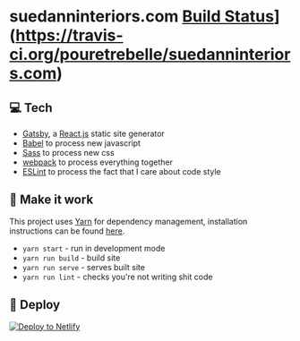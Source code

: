 # suedanninteriors.com [Build Status](https://travis-ci.org/pouretrebelle/suedanninteriors.com.svg?branch=master)](https://travis-ci.org/pouretrebelle/suedanninteriors.com)

## :computer: Tech

- [Gatsby](https://github.com/gatsbyjs/gatsby), a [React.js](https://facebook.github.io/react/) static site generator
- [Babel](https://babeljs.io/) to process new javascript
- [Sass](http://sass-lang.com/) to process new css
- [webpack](https://webpack.github.io/) to process everything together
- [ESLint](https://github.com/eslint/eslint) to process the fact that I care about code style

## :raised_hands: Make it work

This project uses [Yarn](https://github.com/yarnpkg/yarn) for dependency management, installation instructions can be found [here](https://yarnpkg.com/en/docs/install).

- `yarn start` - run in development mode
- `yarn run build` - build site
- `yarn run serve` - serves built site
- `yarn run lint` - checks you're not writing shit code

## :rocket: Deploy

[![Deploy to Netlify](https://www.netlify.com/img/deploy/button.svg)](https://app.netlify.com/start/deploy?repository=https://github.com/pouretrebelle/suedanninteriors.com)
